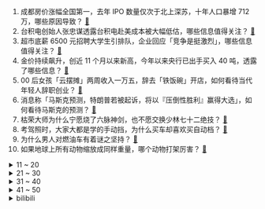 1. 成都房价涨幅全国第一，去年 IPO 数量仅次于北上深苏，十年人口暴增 712 万，哪些原因导致？ [:link:](https://www.zhihu.com/question/590586405)
2. 台积电创始人张忠谋透露台积电赴美成本被大幅低估，哪些信息值得关注？ [:link:](https://www.zhihu.com/question/590546737)
3. 超市底薪 6500 元招聘大学生引排队，企业回应「竞争是挺激烈」，哪些信息值得关注？ [:link:](https://www.zhihu.com/question/590560469)
4. 金价持续飙升，创近 11 个月以来新高，今年以来央行已出手买入 40 吨，透露了哪些信息？ [:link:](https://www.zhihu.com/question/590592158)
5. 00 后女孩「云摆摊」两周收入一万五，辞去「铁饭碗」开店，如何看待当代年轻人辞职创业？ [:link:](https://www.zhihu.com/question/589900271)
6. 消息称「马斯克预测，特朗普若被起诉，将以『压倒性胜利』赢得大选」，如何看待马斯克的预测？ [:link:](https://www.zhihu.com/question/590532316)
7. 枯荣大师为什么宁愿烧了六脉神剑，也不愿交换少林七十二绝技？ [:link:](https://www.zhihu.com/question/590087653)
8. 考驾照时，大家大都是学的手动挡，为什么买车却喜欢买自动档？ [:link:](https://www.zhihu.com/question/590524934)
9. 为什么男人对燃油车有着谜之坚持？ [:link:](https://www.zhihu.com/question/571171650)
10. 如果地球上所有动物缩放成同样重量，哪个动物打架厉害？ [:link:](https://www.zhihu.com/question/590218537)
<details>
<summary>11 ~ 20</summary>

11. 时隔 16 年，男子马拉松全国纪录被中国选手何杰、杨绍辉打破，具有怎样的意义？ [:link:](https://www.zhihu.com/question/590547143)
12. 如何从零开始构建量化交易系统？ [:link:](https://www.zhihu.com/question/24518288)
13. 同样是批评，为什么有的孩子会改正，有的孩子走极端？ [:link:](https://www.zhihu.com/question/588206660)
14. 瓦格纳集团创始人称「计划于 5 月中旬前招募新兵 3 万人」，这释放了哪些信号？ [:link:](https://www.zhihu.com/question/590548777)
15. 除了中国，法国、沙特等多国也在减持美国国债，其背后有何原因？将造成什么影响？ [:link:](https://www.zhihu.com/question/590545833)
16. 任正非最新座谈会回应「天才少年」离职，称定位是用于入职定级，进入公司就没有这一称呼，哪些信息值得关注？ [:link:](https://www.zhihu.com/question/590333494)
17. 通过镜子反射后的阳光能否保持阳光的热量？为什么？ [:link:](https://www.zhihu.com/question/589886728)
18. 蛋糕巨头克莉丝汀所有门店暂停运营「欠款千万，上海总部仅剩一位保安」，哪些原因导致的？ [:link:](https://www.zhihu.com/question/590541132)
19. 为什么各种语言里“妈妈”的叫法都差不多？ [:link:](https://www.zhihu.com/question/573083584)
20. 美国又现「弗洛伊德之死」，一在押黑人男子遭 7 名警察压倒，被跪压 12 分钟后身亡，如何看待此事？ [:link:](https://www.zhihu.com/question/590534819)
</details>
<details>
<summary>21 ~ 30</summary>

21. 河北唐山一游客私自翻进园内逗大熊猫，动物园回应称「该男子已被警方带走」，该游客会受到怎样的处罚？ [:link:](https://www.zhihu.com/question/590575822)
22. 《拳皇97》的顶级高手，为什么很少用草薙京作为主力呢？ [:link:](https://www.zhihu.com/question/589435962)
23. 红楼梦中贾府如果节省银子，不搞排场会怎么样？ [:link:](https://www.zhihu.com/question/496567576)
24. 未提前通知捕杀带走村民两只狗，乡政府回应「因发现狂犬病人」，如何看待此事？ [:link:](https://www.zhihu.com/question/590174334)
25. 2023 LPL 春季赛 FPX 2:1 爆冷击败 EDG，如何评价这场比赛？ [:link:](https://www.zhihu.com/question/590568365)
26. 婚姻面包重要还是爱情重要？ [:link:](https://www.zhihu.com/question/588997129)
27. 《阅微草堂笔记》中你印象最深刻的故事是哪个？ [:link:](https://www.zhihu.com/question/545646250)
28. 樊振东4-1马龙获得2023新加坡大满贯赛男单冠军，如何评价本场比赛双方的表现？ [:link:](https://www.zhihu.com/question/590638599)
29. 如何看待孙颖莎赢得2023WTT新加坡大满贯赛女单冠军？ [:link:](https://www.zhihu.com/question/590620622)
30. 俄媒称泽连斯基签令，对叙利亚总统巴沙尔实施制裁，哪些信息值得关注？ [:link:](https://www.zhihu.com/question/590458840)
</details>
<details>
<summary>31 ~ 40</summary>

31. 华为任正非最新讲话称，去年研发经费 238 亿美元，已完成上万颗器件替代开发，哪些信息值得关注？ [:link:](https://www.zhihu.com/question/590275066)
32. 朝媒称为抗击美国，仅一天朝鲜 80 多万人踊跃报名参军或复队，半岛局势愈发紧张，哪些信息值得关注？ [:link:](https://www.zhihu.com/question/590458143)
33. 特朗普发文称自己将被逮捕，放话「美国梦已死」，如何看待他的言论？释放了哪些信号？ [:link:](https://www.zhihu.com/question/590448703)
34. 和学生时代最要好的朋友渐行渐远了，你会遗憾吗？ [:link:](https://www.zhihu.com/question/588018060)
35. 世界上有哪些两地相隔不远但互通必须绕一大圈的例子？ [:link:](https://www.zhihu.com/question/52720568)
36. 泰国71岁大象载客 25 年脊椎变形，曾最多一次载 6 个人，该如何避免类似情况发生？ [:link:](https://www.zhihu.com/question/589332386)
37. 如何看待俞敏洪称“比起做有钱的企业家，下辈子宁愿当没钱的流浪汉”? [:link:](https://www.zhihu.com/question/590333463)
38. 苏州大学一男生发布恶意 P 图网帖，校方通报「开除学籍」，目前情况如何？涉及哪些法律问题？ [:link:](https://www.zhihu.com/question/590336853)
39. 多家医院医生称甲流就诊患者有所减少，此轮甲流高峰是否已经过去？下一波甲流高峰何时到来？ [:link:](https://www.zhihu.com/question/590561493)
40. 克里米亚「入俄」 9 周年之际，普京亲自驾车访问塞瓦斯托波尔，这意味着什么？有哪些信息值得关注？ [:link:](https://www.zhihu.com/question/590540863)
</details>
<details>
<summary>41 ~ 50</summary>

41. 美经济学家警告「美国银行系统正处于『贝尔斯登时刻』」，这意味着什么？将会对美国经济带来哪些影响？ [:link:](https://www.zhihu.com/question/590531026)
42. 《原神》里冰神的形象会是什么样的？ [:link:](https://www.zhihu.com/question/577886063)
43. 西南大学开设「公务能力与公务员文化素养」微专业，这对于学生的培养有何利弊？你看好该专业吗？ [:link:](https://www.zhihu.com/question/590535479)
44. 瑞信将从瑞士央行借入至多 500 亿瑞郎资金，投行人士称其问题比硅谷银行严重得多，哪些信息值得关注？ [:link:](https://www.zhihu.com/question/590014808)
45. 社恐人适合去哪个地方旅行？ [:link:](https://www.zhihu.com/question/589388308)
46. 珍珠港日本为什么不炸油库和修理厂？炸毁了会发生什么？ [:link:](https://www.zhihu.com/question/590261834)
47. 如何在伊藤润二的人头气球中活下来? [:link:](https://www.zhihu.com/question/580081183)
48. 22-23 赛季 NBA 灰熊 133:119 送勇士客场 11 连败，如何评价这场比赛？ [:link:](https://www.zhihu.com/question/590521860)
49. 梅西的欧冠五子登科和哈兰德的欧冠五子登科，有什么区别，预示着哈兰德将来的成就会达到什么高度? [:link:](https://www.zhihu.com/question/590116871)
50. 游戏《霍格沃茨之遗》主角的能力和天赋放在原著中是什么水平？ [:link:](https://www.zhihu.com/question/584448956)
</details><details>
<summary>bilibili</summary>

1. 我被禁言了2 [:link:](//www.bilibili.com/video/BV1n24y1u7WR)
2. 一群up主在城市玩共享位置捉迷藏！太可怕了！！【第二期】 [:link:](//www.bilibili.com/video/BV1KP411f7fc)
3. 你最后一次看少儿频道是什么时候？ [:link:](//www.bilibili.com/video/BV1984y1A7Dg)
4. 【医案寻踪】一年不吃早饭的人现在怎么样了？让我们揭开一场隐瞒我们70年的健康骗局！ [:link:](//www.bilibili.com/video/BV1Zs4y1H7NV)
5. 80万赞已到，我去天上吃饭了朋友们！ [:link:](//www.bilibili.com/video/BV1dx4y1A7P3)
6. MOREVFX「流浪地球2」视效花絮 [:link:](//www.bilibili.com/video/BV1hP411Z7Tc)
7. ⚡喵喵喵喵喵喵喵喵喵喵喵喵喵喵 [:link:](//www.bilibili.com/video/BV1wg4y1t7j6)
8. 只  因  料  理  大  赛 [:link:](//www.bilibili.com/video/BV1T94y1F7qi)
9. 我把MC所有的方块都收集了！！！ [:link:](//www.bilibili.com/video/BV1Wx4y1P7Y8)
10. 兑现承诺！快来跟画Jerry鼠吧 [:link:](//www.bilibili.com/video/BV1iv4y177U9)
<details>
<summary>11 ~ 20</summary>

11. 喂！你给我摇起来啊！！！ [:link:](//www.bilibili.com/video/BV1dP411d7HT)
12. 日本神级广告：零CG真人出演，50人分饰两角，2分钟一镜到底演绎12年父女情 [:link:](//www.bilibili.com/video/BV1TL411r7fF)
13. 新番时光机！十年前的观众都在看什么？「2013年1月篇」泛式 [:link:](//www.bilibili.com/video/BV1ws4y1p7k9)
14. 我愿来世做春风，温柔且自由 [:link:](//www.bilibili.com/video/BV1hv4y1775L)
15. 小傲小潮去重庆！好吃好喝如仙境！ [:link:](//www.bilibili.com/video/BV1UL411o7mP)
16. 品尝世界最酸酸物，胃酸系统今日奖励休息一天 [:link:](//www.bilibili.com/video/BV1g84y1w7Gn)
17. 【中字】《INTERNET YAMERO》 Aiobahn feat. KOTOKO 《主播女孩重度依赖/NEEDY GIRL OVERDOSE》第二弹MV [:link:](//www.bilibili.com/video/BV1jk4y187UA)
18. 这句被疯传的英文，引发网友热议！你能看懂吗？ [:link:](//www.bilibili.com/video/BV1G94y1F7se)
19. 日常生活 [:link:](//www.bilibili.com/video/BV15b411Z7eG)
20. 日后升起的每一缕炊烟，都是对你的思念 [:link:](//www.bilibili.com/video/BV1Cg4y147zr)
</details>
<details>
<summary>21 ~ 30</summary>

21. 真实版浣熊市：市民集体变异，医生挖出日本政府的阴谋 [:link:](//www.bilibili.com/video/BV1bb411Z7AY)
22. 刺杀总统的原因可以有多离谱？【硬核狠人49】 [:link:](//www.bilibili.com/video/BV1g24y1u7Yw)
23. 【烂活电竞43】列兵杰克爱！ 听到命令请喊到！  月男腐乳杰克爱  出列！！！！！！！！！！！！！！ [:link:](//www.bilibili.com/video/BV1KY4y1X79d)
24. 李大钊的孙子被举报贪污，中纪委却“查”出来个好官，清官李宏塔 [:link:](//www.bilibili.com/video/BV1NT411k7NX)
25. 我们结婚啦啊啊啊啊！！！（开心到发疯） [:link:](//www.bilibili.com/video/BV1jb411Z7dU)
26. 《原神》角色演示-「米卡：绘羽的领行」 [:link:](//www.bilibili.com/video/BV1PM4y1k7jZ)
27. 终于到了！不带钱跨越半个中国，抵达北京！ 丨流浪 11 [:link:](//www.bilibili.com/video/BV19M4y1z714)
28. 对他使用新空间卡组吧【水无月菌】 [:link:](//www.bilibili.com/video/BV1cL411r7Zn)
29. 不读高中去职校学电竞出路怎么样？这个视频给你答案！ [:link:](//www.bilibili.com/video/BV1Tk4y1t7ii)
30. 【真 我的世界】三只小猪盖房子但狂飙版 [:link:](//www.bilibili.com/video/BV13L411C7Fj)
</details>
<details>
<summary>31 ~ 40</summary>

31. 《满江红》第一次在哔哩哔哩发作品啊。紧张！ [:link:](//www.bilibili.com/video/BV1F24y1u7kY)
32. 粮油之死：四大粮商做空中国，长达100年的粮油战争从未结束！【世界战史】 [:link:](//www.bilibili.com/video/BV1fs4y1H7my)
33. 【崩坏3】终章纪念「Beautiful World」 [:link:](//www.bilibili.com/video/BV1XX4y1o7yN)
34. 【vlog】第二次求婚，效果依然炸裂！ [:link:](//www.bilibili.com/video/BV1g84y1P7yp)
35. “ 北 方 人 诱 捕 器 ” [:link:](//www.bilibili.com/video/BV1r24y1x7jb)
36. 无爱方可破情局 无情方可破全局 [:link:](//www.bilibili.com/video/BV1wM4y1k7j5)
37. 你管这叫修正带？ [:link:](//www.bilibili.com/video/BV158411F7eF)
38. “摇出心中那个自由且快乐的自己” [:link:](//www.bilibili.com/video/BV1nM411H7XS)
39. 大堂经理改善员工餐 [:link:](//www.bilibili.com/video/BV1Nb411Z7Nn)
40. 天呐，我的天呐！ [:link:](//www.bilibili.com/video/BV1m24y1s7TN)
</details>
<details>
<summary>41 ~ 50</summary>

41. 澡堂里还能开自助餐？169玩一天，南方小伙来了东北惊掉波棱盖【怎么这么值ep57-沈阳洗浴】 [:link:](//www.bilibili.com/video/BV1224y1x743)
42. 生草眼镜2 【原神同人动画】 [:link:](//www.bilibili.com/video/BV1ag4y14733)
43. 女生宿舍的Love Shot灯光版 [:link:](//www.bilibili.com/video/BV1cL411C7hS)
44. 【陋室画家】进来！你还有什么理由不坚持热爱？ [:link:](//www.bilibili.com/video/BV1U24y1x76W)
45. 一口气了解硅谷银行倒闭危机 [:link:](//www.bilibili.com/video/BV1Zs4y1H7rj)
46. 【30天彻底瘦身】每周6天不重复·彻底瘦四肢减肚腩·就这么做！ [:link:](//www.bilibili.com/video/BV1DM4y1r7UE)
47. 【流浪地球2 | 视效花絮】跟随超长镜头，逐帧感受小破球的变化！ [:link:](//www.bilibili.com/video/BV1zP411d7tX)
48. 关于我半夜在路边救了一只猫 [:link:](//www.bilibili.com/video/BV1hV4y197QJ)
49. 伪装者 [:link:](//www.bilibili.com/video/BV11k4y1b75c)
50. 破伤风入侵：身边的隐蔽杀手，剧毒的肌肉痉挛毒素 [:link:](//www.bilibili.com/video/BV1so4y1z7qK)
</details>
<details>
<summary>51 ~ 60</summary>

51. 千万不要带女朋友去迪士尼，要不然她会可爱死！ [:link:](//www.bilibili.com/video/BV1gL411C7vU)
52. 看到最后，你一定会说卧槽 [:link:](//www.bilibili.com/video/BV1BM4y1z7wB)
53. 街上狗比孩子多 韩国人好像真的不生小孩 [:link:](//www.bilibili.com/video/BV1BY4y1X7zT)
54. 无限穿帮！当埃及up看《木乃伊》 [:link:](//www.bilibili.com/video/BV12L411R7w9)
55. 《无题》 [:link:](//www.bilibili.com/video/BV17c411E7MK)
56. 队庆｜《我要打篮球》庆语其 刘恩泽 [:link:](//www.bilibili.com/video/BV1k84y1A7Gy)
57. 送给你们 [:link:](//www.bilibili.com/video/BV1wL411C7XP)
58. 五黑年度最燃《将我的一切赌在这251秒！》 [:link:](//www.bilibili.com/video/BV1FP411f7D2)
59. 全员狠人！131位国人CG艺术家集体搞球！玩个球啊？！｜第二届瑞云渲染大赛 [:link:](//www.bilibili.com/video/BV1hv4y177kk)
60. 把持不住！皇子被骗身又骗心！还是跟俏寡妇！《叶卡捷琳娜》S2P5 [:link:](//www.bilibili.com/video/BV1n24y1E7bv)
</details>
<details>
<summary>61 ~ 70</summary>

61. 渲染了一个月，希望能有一万播放... [:link:](//www.bilibili.com/video/BV1PL411d7XR)
62. ❤️ 这 么 可 爱 真 是 抱 歉 ❤️ [:link:](//www.bilibili.com/video/BV1yL411o7UK)
63. 反舔部例行检查！ [:link:](//www.bilibili.com/video/BV1Ux4y1A7QD)
64. 资助了几年的山区女孩突然不读书了，驱车去山里看看她什么情况 [:link:](//www.bilibili.com/video/BV17s4y1p7Cq)
65. 💪🏻B站版《健身新手的训练完全手册》™ [:link:](//www.bilibili.com/video/BV1Hk4y187jF)
66. 【STN快报第七季08】新版里昂人设崩塌，全身都是不能播的液体 [:link:](//www.bilibili.com/video/BV1Es4y1p7sT)
67. 【手书】20w粉丝up主？小丑罢了🤣👉🤡 [:link:](//www.bilibili.com/video/BV1zX4y1f7Wz)
68. 【渐构】万字科普GPT4为何会颠覆现有工作流；为何你要关注微软Copilot、文心一言等大模型 [:link:](//www.bilibili.com/video/BV1MY4y1R7EN)
69. 被童话隐藏的真相！美女为什么嫁给野兽？还生了一窝小野兽？？ [:link:](//www.bilibili.com/video/BV16M411H78u)
70. 这不是特效！25对演员一镜到底演绎父女12年变化——日本感人广告 [:link:](//www.bilibili.com/video/BV1Bv4y1L7bW)
</details>
<details>
<summary>71 ~ 80</summary>

71. 这是谁发明的鸡蛋吃法！不要太荒谬好吗！ [:link:](//www.bilibili.com/video/BV1ao4y1z784)
72. 十年后你的儿子问你，明日方舟讲述了一个怎样的故事 [:link:](//www.bilibili.com/video/BV1pT411k7uA)
73. 探秘¥7000一晚，泰国树屋酒店餐厅！国外天价酒店吃什么？ [:link:](//www.bilibili.com/video/BV1UX4y1f7gL)
74. 用10元一大坨卫生巾，25岁患癌，这个让千万人破防的女孩，暴露出400万女童的月经贫困！【100个农民故事】 [:link:](//www.bilibili.com/video/BV1284y1c7hw)
75. 【小弟学校篇】跳 远 的 战 争 [:link:](//www.bilibili.com/video/BV1PL411d742)
76. 只看一条豆瓣评论猜电影！我懵了。。 [:link:](//www.bilibili.com/video/BV1vT411k7Hw)
77. ”这又是什么剪辑风格？酷毙了！⚡️“ [:link:](//www.bilibili.com/video/BV1zv4y177G9)
78. 费列罗：你这样复刻，我真的会谢 [:link:](//www.bilibili.com/video/BV1FM4y1k7Nk)
79. 宵宫放烟花之蹦迪神曲！参上！ [:link:](//www.bilibili.com/video/BV1sV4y197QP)
80. 各地人吃饭的迷惑操作！ [:link:](//www.bilibili.com/video/BV1fL411k7wq)
</details>
<details>
<summary>81 ~ 90</summary>

81. 这就是当年美国囚犯吃的东西？？ [:link:](//www.bilibili.com/video/BV1cT411k7D7)
82. 不跑不跳7天瘦三圈！40分钟肥膘失踪暴燃500大卡挑战｜含拉伸 [:link:](//www.bilibili.com/video/BV1284y1c7tS)
83. 这个动画是属于老鼠的青春 [:link:](//www.bilibili.com/video/BV1Rx4y1N7TF)
84. 一千颗碎片！实拍魔刀千刃！觉醒我们心中的热爱吧！ [:link:](//www.bilibili.com/video/BV14o4y1q777)
85. 《这是老板要求我做的年报》 [:link:](//www.bilibili.com/video/BV1BL411R7GT)
86. 宝岛季·张杰《想见你想见你》无台标无水印纯净完整版 [:link:](//www.bilibili.com/video/BV1iv4y177cq)
87. 大学生如何在宿舍拍出《快乐大本营》 [:link:](//www.bilibili.com/video/BV1ET411k7x9)
88. 不要跟妈妈诉苦，她帮不到 睡不着 [:link:](//www.bilibili.com/video/BV1iY411z7Nw)
89. 【海绵宝宝/拟人】“画了疯王派总” [:link:](//www.bilibili.com/video/BV1Fb411Z7sL)
90. 帅小伙挑战3760卡路里的巨辣超大泡面 [:link:](//www.bilibili.com/video/BV1Hx4y1P7ei)
</details>
<details>
<summary>91 ~ 100</summary>

91. “黄金甘蔗”比奶茶都甜？！用测糖仪鉴定网红甘蔗甜度有多少？ [:link:](//www.bilibili.com/video/BV1R84y1A7hi)
92. 我体育课呢？ [:link:](//www.bilibili.com/video/BV1Vc411j7Br)
93. 【TF家族】《一起去做的N件事》第十八件事：一起来拍日常吧！ [:link:](//www.bilibili.com/video/BV1hv4y1L7aN)
94. 离谱！卡bug获得天理视角！天理眼中的提瓦特长这样？ [:link:](//www.bilibili.com/video/BV1Dk4y1b71y)
95. 好像哪里不对劲 [:link:](//www.bilibili.com/video/BV1AM4y1k7xR)
96. 寝室里那位主打人脉的大爹 [:link:](//www.bilibili.com/video/BV1L94y1F7Mb)
97. 【AI本兮】反方向的钟 [:link:](//www.bilibili.com/video/BV1984y1c7wn)
98. 武警的烦恼，称呼好像就没对过哈哈哈…… [:link:](//www.bilibili.com/video/BV1yP411Z7NM)
99. 啊 [:link:](//www.bilibili.com/video/BV1LV4y197g4)
100. 总有些明明能跟你好好沟通的人，非要跟你“语言不通”，没关系，销冠会出手！ [:link:](//www.bilibili.com/video/BV13V4y197YZ)
</details></details>